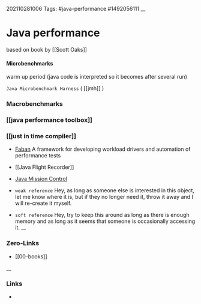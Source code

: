 202110281006
Tags: #java-performance #1492056111
__
# Java performance
based on book  by [[Scott Oaks]]

#### Microbenchmarks
warm up period (java code is interpreted so it becomes after several run)

`Java Microbenchmark Harness` ( [[jmh]] )
### Macrobenchmarks

### [[java performance toolbox]]  

### [[just in time compiler]]  

- [Faban](https://github.com/akara/faban) A framework for developing workload drivers and automation of performance tests  
- [[Java Flight Recorder]]
- [Java Mission Control](https://jdk.java.net/jmc/8/)

- `weak reference`  Hey, as long as someone else is interested in this object, let me know where it is, but if they no longer need it, throw it away and I will re-create it myself.
- `soft reference` Hey, try to keep this around as long as there is enough memory and as long as it seems that someone is occasionally accessing it.
__
### Zero-Links
- [[00-books]]

__
### Links

- 

 
 